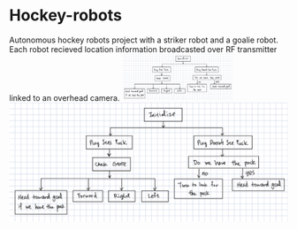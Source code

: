 # Hockey-robots
Autonomous hockey robots project with a striker robot and a goalie robot. Each robot recieved location information broadcasted over RF transmitter linked to an overhead camera.
<img src="striker_workflow.png" alt="striker_workflow" width="200"/>
![Striker Robot Workflow](striker_workflow.png)

